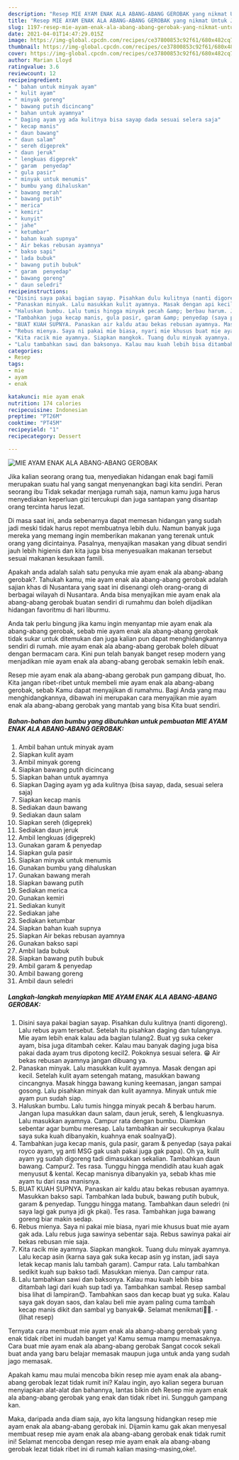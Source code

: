 ```yaml
---
description: "Resep MIE AYAM ENAK ALA ABANG-ABANG GEROBAK yang nikmat Untuk Jualan"
title: "Resep MIE AYAM ENAK ALA ABANG-ABANG GEROBAK yang nikmat Untuk Jualan"
slug: 1197-resep-mie-ayam-enak-ala-abang-abang-gerobak-yang-nikmat-untuk-jualan
date: 2021-04-01T14:47:29.015Z
image: https://img-global.cpcdn.com/recipes/ce37800853c92f61/680x482cq70/mie-ayam-enak-ala-abang-abang-gerobak-foto-resep-utama.jpg
thumbnail: https://img-global.cpcdn.com/recipes/ce37800853c92f61/680x482cq70/mie-ayam-enak-ala-abang-abang-gerobak-foto-resep-utama.jpg
cover: https://img-global.cpcdn.com/recipes/ce37800853c92f61/680x482cq70/mie-ayam-enak-ala-abang-abang-gerobak-foto-resep-utama.jpg
author: Marian Lloyd
ratingvalue: 3.6
reviewcount: 12
recipeingredient:
- " bahan untuk minyak ayam"
- " kulit ayam"
- " minyak goreng"
- " bawang putih dicincang"
- " bahan untuk ayamnya"
- " Daging ayam yg ada kulitnya bisa sayap dada sesuai selera saja"
- " kecap manis"
- " daun bawang"
- " daun salam"
- " sereh digeprek"
- " daun jeruk"
- " lengkuas digeprek"
- " garam  penyedap"
- " gula pasir"
- " minyak untuk menumis"
- " bumbu yang dihaluskan"
- " bawang merah"
- " bawang putih"
- " merica"
- " kemiri"
- " kunyit"
- " jahe"
- " ketumbar"
- " bahan kuah supnya"
- " Air bekas rebusan ayamnya"
- " bakso sapi"
- " lada bubuk"
- " bawang putih bubuk"
- " garam  penyedap"
- " bawang goreng"
- " daun seledri"
recipeinstructions:
- "Disini saya pakai bagian sayap. Pisahkan dulu kulitnya (nanti digoreng). Lalu rebus ayam tersebut. Setelah itu pisahkan daging dan tulangnya. Mie ayam lebih enak kalau ada bagian tulang2. Buat yg suka ceker ayam, bisa juga ditambah ceker. Kalau mau banyak daging juga bisa pakai dada ayam trus dipotong kecil2. Pokoknya sesuai selera. 😁 Air bekas rebusan ayamnya jangan dibuang ya."
- "Panaskan minyak. Lalu masukkan kulit ayamnya. Masak dengan api kecil. Setelah kulit ayam setengah matang, masukkan bawang cincangnya. Masak hingga bawang kuning keemasan, jangan sampai gosong. Lalu pisahkan minyak dan kulit ayamnya. Minyak untuk mie ayam pun sudah siap."
- "Haluskan bumbu. Lalu tumis hingga minyak pecah &amp; berbau harum. Jangan lupa masukkan daun salam, daun jeruk, sereh, &amp; lengkuasnya. Lalu masukkan ayamnya. Campur rata dengan bumbu. Diamkan sebentar agar bumbu meresap. Lalu tambahkan air secukupnya (kalau saya suka kuah dibanyakin, kuahnya enak soalnya😋)."
- "Tambahkan juga kecap manis, gula pasir, garam &amp; penyedap (saya pakai royco ayam, yg anti MSG gak usah pakai juga gak papa). Oh ya, kulit ayam yg sudah digoreng tadi dimasukkan sekalian. Tambahkan daun bawang. Campur2. Tes rasa. Tunggu hingga mendidih atau kuah agak menyusut &amp; kental. Kecap manisnya dibanyakin ya, sebab khas mie ayam tu dari rasa manisnya."
- "BUAT KUAH SUPNYA. Panaskan air kaldu atau bekas rebusan ayamnya. Masukkan bakso sapi. Tambahkan lada bubuk, bawang putih bubuk, garam &amp; penyedap. Tunggu hingga matang. Tambahkan daun seledri (ni saya lagi gak punya jdi gk pkai). Tes rasa. Tambahkan juga bawang goreng biar makin sedap."
- "Rebus mienya. Saya ni pakai mie biasa, nyari mie khusus buat mie ayam gak ada. Lalu rebus juga sawinya sebentar saja. Rebus sawinya pakai air bekas rebusan mie saja."
- "Kita racik mie ayamnya. Siapkan mangkok. Tuang dulu minyak ayamnya. Lalu kecap asin (karna saya gak suka kecap asin yg instan, jadi saya letak kecap manis lalu tambah garam). Campur rata. Lalu tambahkan sedikit kuah sup bakso tadi. Masukkan mienya. Dan campur rata."
- "Lalu tambahkan sawi dan baksonya. Kalau mau kuah lebih bisa ditambah lagi dari kuah sup tadi ya. Tambahkan sambal. Resep sambal bisa lihat di lampiran😊. Tambahkan saos dan kecap buat yg suka. Kalau saya gak doyan saos, dan kalau beli mie ayam paling cuma tambah kecap manis dikit dan sambal yg banyak😂. Selamat menikmati🤤😋.           (lihat resep)"
categories:
- Resep
tags:
- mie
- ayam
- enak

katakunci: mie ayam enak 
nutrition: 174 calories
recipecuisine: Indonesian
preptime: "PT26M"
cooktime: "PT45M"
recipeyield: "1"
recipecategory: Dessert

---
```



![MIE AYAM ENAK ALA ABANG-ABANG GEROBAK](https://img-global.cpcdn.com/recipes/ce37800853c92f61/680x482cq70/mie-ayam-enak-ala-abang-abang-gerobak-foto-resep-utama.jpg)

Jika kalian seorang orang tua, menyediakan hidangan enak bagi famili merupakan suatu hal yang sangat menyenangkan bagi kita sendiri. Peran seorang ibu Tidak sekadar menjaga rumah saja, namun kamu juga harus menyediakan keperluan gizi tercukupi dan juga santapan yang disantap orang tercinta harus lezat.

Di masa  saat ini, anda sebenarnya dapat memesan hidangan yang sudah jadi meski tidak harus repot membuatnya lebih dulu. Namun banyak juga mereka yang memang ingin memberikan makanan yang terenak untuk orang yang dicintainya. Pasalnya, menyajikan masakan yang dibuat sendiri jauh lebih higienis dan kita juga bisa menyesuaikan makanan tersebut sesuai makanan kesukaan famili. 



Apakah anda adalah salah satu penyuka mie ayam enak ala abang-abang gerobak?. Tahukah kamu, mie ayam enak ala abang-abang gerobak adalah sajian khas di Nusantara yang saat ini disenangi oleh orang-orang di berbagai wilayah di Nusantara. Anda bisa menyajikan mie ayam enak ala abang-abang gerobak buatan sendiri di rumahmu dan boleh dijadikan hidangan favoritmu di hari liburmu.

Anda tak perlu bingung jika kamu ingin menyantap mie ayam enak ala abang-abang gerobak, sebab mie ayam enak ala abang-abang gerobak tidak sukar untuk ditemukan dan juga kalian pun dapat menghidangkannya sendiri di rumah. mie ayam enak ala abang-abang gerobak boleh dibuat dengan bermacam cara. Kini pun telah banyak banget resep modern yang menjadikan mie ayam enak ala abang-abang gerobak semakin lebih enak.

Resep mie ayam enak ala abang-abang gerobak pun gampang dibuat, lho. Kita jangan ribet-ribet untuk membeli mie ayam enak ala abang-abang gerobak, sebab Kamu dapat menyajikan di rumahmu. Bagi Anda yang mau menghidangkannya, dibawah ini merupakan cara menyajikan mie ayam enak ala abang-abang gerobak yang mantab yang bisa Kita buat sendiri.

<!--inarticleads1-->

##### Bahan-bahan dan bumbu yang dibutuhkan untuk pembuatan MIE AYAM ENAK ALA ABANG-ABANG GEROBAK:

1. Ambil  bahan untuk minyak ayam
1. Siapkan  kulit ayam
1. Ambil  minyak goreng
1. Siapkan  bawang putih dicincang
1. Siapkan  bahan untuk ayamnya
1. Siapkan  Daging ayam yg ada kulitnya (bisa sayap, dada, sesuai selera saja)
1. Siapkan  kecap manis
1. Sediakan  daun bawang
1. Sediakan  daun salam
1. Siapkan  sereh (digeprek)
1. Sediakan  daun jeruk
1. Ambil  lengkuas (digeprek)
1. Gunakan  garam &amp; penyedap
1. Siapkan  gula pasir
1. Siapkan  minyak untuk menumis
1. Gunakan  bumbu yang dihaluskan
1. Gunakan  bawang merah
1. Siapkan  bawang putih
1. Sediakan  merica
1. Gunakan  kemiri
1. Sediakan  kunyit
1. Sediakan  jahe
1. Sediakan  ketumbar
1. Siapkan  bahan kuah supnya
1. Siapkan  Air bekas rebusan ayamnya
1. Gunakan  bakso sapi
1. Ambil  lada bubuk
1. Siapkan  bawang putih bubuk
1. Ambil  garam &amp; penyedap
1. Ambil  bawang goreng
1. Ambil  daun seledri




<!--inarticleads2-->

##### Langkah-langkah menyiapkan MIE AYAM ENAK ALA ABANG-ABANG GEROBAK:

1. Disini saya pakai bagian sayap. Pisahkan dulu kulitnya (nanti digoreng). Lalu rebus ayam tersebut. Setelah itu pisahkan daging dan tulangnya. Mie ayam lebih enak kalau ada bagian tulang2. Buat yg suka ceker ayam, bisa juga ditambah ceker. Kalau mau banyak daging juga bisa pakai dada ayam trus dipotong kecil2. Pokoknya sesuai selera. 😁 Air bekas rebusan ayamnya jangan dibuang ya.
1. Panaskan minyak. Lalu masukkan kulit ayamnya. Masak dengan api kecil. Setelah kulit ayam setengah matang, masukkan bawang cincangnya. Masak hingga bawang kuning keemasan, jangan sampai gosong. Lalu pisahkan minyak dan kulit ayamnya. Minyak untuk mie ayam pun sudah siap.
1. Haluskan bumbu. Lalu tumis hingga minyak pecah &amp; berbau harum. Jangan lupa masukkan daun salam, daun jeruk, sereh, &amp; lengkuasnya. Lalu masukkan ayamnya. Campur rata dengan bumbu. Diamkan sebentar agar bumbu meresap. Lalu tambahkan air secukupnya (kalau saya suka kuah dibanyakin, kuahnya enak soalnya😋).
1. Tambahkan juga kecap manis, gula pasir, garam &amp; penyedap (saya pakai royco ayam, yg anti MSG gak usah pakai juga gak papa). Oh ya, kulit ayam yg sudah digoreng tadi dimasukkan sekalian. Tambahkan daun bawang. Campur2. Tes rasa. Tunggu hingga mendidih atau kuah agak menyusut &amp; kental. Kecap manisnya dibanyakin ya, sebab khas mie ayam tu dari rasa manisnya.
1. BUAT KUAH SUPNYA. Panaskan air kaldu atau bekas rebusan ayamnya. Masukkan bakso sapi. Tambahkan lada bubuk, bawang putih bubuk, garam &amp; penyedap. Tunggu hingga matang. Tambahkan daun seledri (ni saya lagi gak punya jdi gk pkai). Tes rasa. Tambahkan juga bawang goreng biar makin sedap.
1. Rebus mienya. Saya ni pakai mie biasa, nyari mie khusus buat mie ayam gak ada. Lalu rebus juga sawinya sebentar saja. Rebus sawinya pakai air bekas rebusan mie saja.
1. Kita racik mie ayamnya. Siapkan mangkok. Tuang dulu minyak ayamnya. Lalu kecap asin (karna saya gak suka kecap asin yg instan, jadi saya letak kecap manis lalu tambah garam). Campur rata. Lalu tambahkan sedikit kuah sup bakso tadi. Masukkan mienya. Dan campur rata.
1. Lalu tambahkan sawi dan baksonya. Kalau mau kuah lebih bisa ditambah lagi dari kuah sup tadi ya. Tambahkan sambal. Resep sambal bisa lihat di lampiran😊. Tambahkan saos dan kecap buat yg suka. Kalau saya gak doyan saos, dan kalau beli mie ayam paling cuma tambah kecap manis dikit dan sambal yg banyak😂. Selamat menikmati🤤😋. -           (lihat resep)




Ternyata cara membuat mie ayam enak ala abang-abang gerobak yang enak tidak ribet ini mudah banget ya! Kamu semua mampu memasaknya. Cara buat mie ayam enak ala abang-abang gerobak Sangat cocok sekali buat anda yang baru belajar memasak maupun juga untuk anda yang sudah jago memasak.

Apakah kamu mau mulai mencoba bikin resep mie ayam enak ala abang-abang gerobak lezat tidak rumit ini? Kalau ingin, ayo kalian segera buruan menyiapkan alat-alat dan bahannya, lantas bikin deh Resep mie ayam enak ala abang-abang gerobak yang enak dan tidak ribet ini. Sungguh gampang kan. 

Maka, daripada anda diam saja, ayo kita langsung hidangkan resep mie ayam enak ala abang-abang gerobak ini. Dijamin kamu gak akan menyesal membuat resep mie ayam enak ala abang-abang gerobak enak tidak rumit ini! Selamat mencoba dengan resep mie ayam enak ala abang-abang gerobak lezat tidak ribet ini di rumah kalian masing-masing,oke!.

